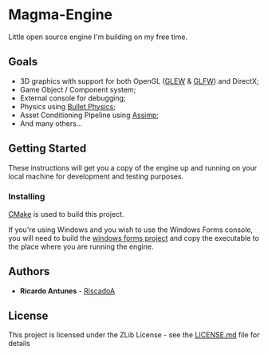 # Magma-Engine

Little open source engine I'm building on my free time.

## Goals

* 3D graphics with support for both OpenGL ([GLEW](https://github.com/nigels-com/glew) & [GLFW](https://github.com/glfw/glfw)) and DirectX;
* Game Object / Component system;
* External console for debugging;
* Physics using [Bullet Physics](https://github.com/bulletphysics/bullet3);
* Asset Conditioning Pipeline using [Assimp](https://github.com/assimp/assimp);
* And many others...

## Getting Started

These instructions will get you a copy of the engine up and running on your local machine for development and testing purposes.

### Installing

[CMake](https://cmake.org/) is used to build this project.

If you're using Windows and you wish to use the Windows Forms console, you will need to build the [windows forms project](https://github.com/RiscadoA/Magma-Engine/tree/master/win-forms-console) and copy the executable to the place where you are running the  engine.

## Authors

* **Ricardo Antunes** - [RiscadoA](https://github.com/RiscadoA)

## License

This project is licensed under the ZLib License - see the [LICENSE.md](LICENSE.md) file for details
